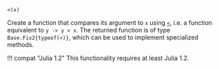 ```
<(x)
```

Create a function that compares its argument to `x` using [`<`](@ref), i.e. a function equivalent to `y -> y < x`. The returned function is of type `Base.Fix2{typeof(<)}`, which can be used to implement specialized methods.

!!! compat "Julia 1.2"
    This functionality requires at least Julia 1.2.

